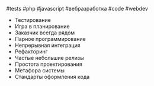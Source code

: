 #tests #php #javascript #вебразработка #code #webdev 

- Тестирование
- Игра в планирование
- Заказчик всегда рядом
- Парное программирование
- Непрерывная интеграция
- Рефакторинг
- Частые небольшие релизы
- Простота проектирования
- Метафора системы
- Стандарты оформления кода